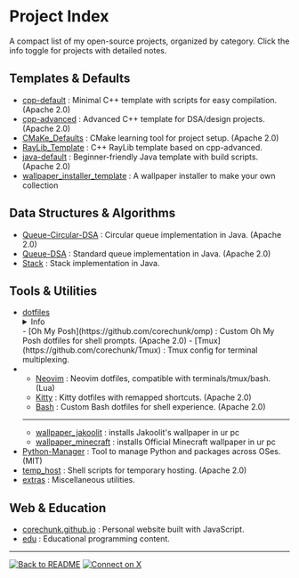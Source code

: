 # Project Index

A compact list of my open-source projects, organized by category. Click the info toggle for projects with detailed notes.

## Templates & Defaults
- [cpp-default](https://github.com/corechunk/cpp-default) : Minimal C++ template with scripts for easy compilation. (Apache 2.0)
- [cpp-advanced](https://github.com/corechunk/cpp-advanced) : Advanced C++ template for DSA/design projects. (Apache 2.0)
- [CMaKe_Defaults](https://github.com/corechunk/CMaKe_Defaults) : CMake learning tool for project setup. (Apache 2.0)
- [RayLib_Template](https://github.com/corechunk/RayLib_Template) : C++ RayLib template based on cpp-advanced.
- [java-default](https://github.com/corechunk/java-default) : Beginner-friendly Java template with build scripts. (Apache 2.0)
- [wallpaper_installer_template](https://github.com/corechunk/wallpaper_installer_template) : A wallpaper installer to make your own collection

## Data Structures & Algorithms
- [Queue-Circular-DSA](https://github.com/corechunk/Queue-Circular-DSA) : Circular queue implementation in Java. (Apache 2.0)
- [Queue-DSA](https://github.com/corechunk/Queue-DSA) : Standard queue implementation in Java. (Apache 2.0)
- [Stack](https://github.com/corechunk/Stack) : Stack implementation in Java.

## Tools & Utilities
- [dotfiles](https://github.com/corechunk/dotfiles)
  <details>
    <summary>Info</summary>
    Starter config for Linux CLI tools. Includes Neovim, Docker, Oh My Posh, Tmux, Kitty, and Bash as separate repositories, accessible via dotfiles. (Apache 2.0)
  </details>
  - [Oh My Posh](https://github.com/corechunk/omp) : Custom Oh My Posh dotfiles for shell prompts. (Apache 2.0)
  - [Tmux](https://github.com/corechunk/Tmux) : Tmux config for terminal multiplexing.
- - [Neovim](https://github.com/corechunk/Neovim) : Neovim dotfiles, compatible with terminals/tmux/bash. (Lua)
  - [Kitty](https://github.com/corechunk/Kitty) : Kitty dotfiles with remapped shortcuts. (Apache 2.0)
  - [Bash](https://github.com/corechunk/Bash) : Custom Bash dotfiles for shell experience. (Apache 2.0)
  - ---
  - [wallpaper_jakoolit](https://github.com/corechunk/wallpaper_jakoolit) : installs Jakoolit's wallpaper in ur pc
  - [wallpaper_minecraft](https://github.com/corechunk/wallpaper_minecraft) : installs Official Minecraft wallpaper in ur pc
- [Python-Manager](https://github.com/corechunk/Python-Manager) : Tool to manage Python and packages across OSes. (MIT)
- [temp_host](https://github.com/corechunk/temp_host) : Shell scripts for temporary hosting. (Apache 2.0)
- [extras](https://github.com/corechunk/extras) : Miscellaneous utilities.

## Web & Education
- [corechunk.github.io](https://corechunk.github.io/) : Personal website built with JavaScript.
- [edu](https://github.com/corechunk/edu) : Educational programming content.

---
[![Back to README](https://img.shields.io/badge/Back_to_README-181717?style=flat-square&logo=github)](./README.md)
[![Connect on X](https://img.shields.io/badge/Connect_on_X-1DA1F2?style=flat-square&logo=x)](https://x.com/Mahmudul__Miraj)
